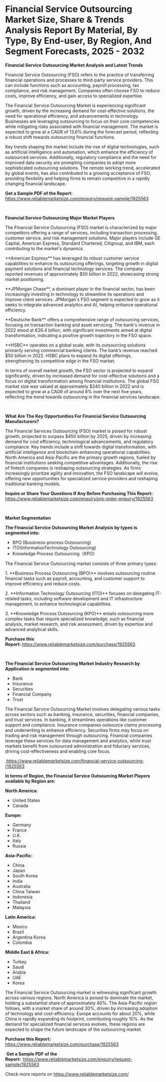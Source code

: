 <p><h1>Financial Service Outsourcing Market Size, Share & Trends Analysis Report By Material, By Type, By End-user, By Region, And Segment Forecasts, 2025 - 2032</h1></p><p><strong>Financial Service Outsourcing Market Analysis and Latest Trends</strong></p>
<p><p>Financial Service Outsourcing (FSO) refers to the practice of transferring financial operations and processes to third-party service providers. This can include functions such as accounting, payroll processing, tax compliance, and risk management. Companies often choose FSO to reduce costs, improve efficiency, and gain access to specialized expertise.</p><p>The Financial Service Outsourcing Market is experiencing significant growth, driven by the increasing demand for cost-effective solutions, the need for operational efficiency, and advancements in technology. Businesses are leveraging outsourcing to focus on their core competencies while mitigating risks associated with financial management. The market is expected to grow at a CAGR of 13.6% during the forecast period, reflecting a robust shift towards outsourcing financial functions.</p><p>Key trends shaping the market include the rise of digital technologies, such as artificial intelligence and automation, which enhance the efficiency of outsourced services. Additionally, regulatory compliance and the need for improved data security are prompting companies to adopt more sophisticated outsourcing solutions. The remote working trend, accelerated by global events, has also contributed to a growing acceptance of FSO, providing flexibility and helping firms to remain competitive in a rapidly changing financial landscape.</p></p>
<p><strong>Get a Sample PDF of the Report:&nbsp;</strong> <a href="https://www.reliablemarketsize.com/enquiry/request-sample/1925563?utm_campaign=3553&utm_medium=2&utm_source=Github&utm_content=ia&utm_term=28032025&utm_id=financial-service-outsourcing">https://www.reliablemarketsize.com/enquiry/request-sample/1925563</a></p>
<p>&nbsp;</p>
<p><strong>Financial Service Outsourcing Major Market Players</strong></p>
<p><p>The Financial Service Outsourcing (FSO) market is characterized by major competitors offering a range of services, including transaction processing, customer service, and risk management solutions. Major players include GE Capital, American Express, Standard Chartered, Citigroup, and IBM, each contributing to the market's dynamics.</p><p>**American Express** has leveraged its robust customer service capabilities to enhance its outsourcing offerings, targeting growth in digital payment solutions and financial technology services. The company reported revenues of approximately $50 billion in 2022, showcasing strong market positioning.</p><p>**JPMorgan Chase**, a dominant player in the financial sector, has been increasingly investing in technology to streamline its operations and improve client services. JPMorgan's FSO segment is expected to grow as it seeks to integrate advanced analytics and AI, helping enhance operational efficiency.</p><p>**Deutsche Bank** offers a comprehensive range of outsourcing services, focusing on transaction banking and asset servicing. The bank's revenue in 2022 stood at €26.4 billion, with significant investments aimed at digital transformation, indicating a positive growth trajectory in the FSO space.</p><p>**HSBC** operates on a global scale, with its outsourcing solutions primarily serving commercial banking clients. The bank’s revenue reached $50 billion in 2022. HSBC plans to expand its digital offerings, strengthening its competitive edge in the FSO market.</p><p>In terms of overall market growth, the FSO sector is projected to expand significantly, driven by increased demand for cost-effective solutions and a focus on digital transformation among financial institutions. The global FSO market size was valued at approximately $240 billion in 2022 and is expected to grow at a CAGR of around 8% over the next five years, reflecting the trend towards outsourcing in the financial services landscape.</p></p>
<p>&nbsp;</p>
<p><strong>What Are The Key Opportunities For Financial Service Outsourcing Manufacturers?</strong></p>
<p><p>The Financial Services Outsourcing (FSO) market is poised for robust growth, projected to surpass $450 billion by 2025, driven by increasing demand for cost efficiency, technological advancements, and regulatory compliance. Key trends include a shift towards digital transformation, with artificial intelligence and blockchain enhancing operational capabilities. North America and Asia-Pacific are the primary growth regions, fueled by financial institutions seeking competitive advantages. Additionally, the rise of fintech companies is reshaping outsourcing strategies. As firms increasingly prioritize agility and innovation, the FSO landscape will evolve, offering new opportunities for specialized service providers and reshaping traditional banking models.</p></p>
<p><strong>Inquire or Share Your Questions If Any Before Purchasing This Report:</strong> <a href="https://www.reliablemarketsize.com/enquiry/pre-order-enquiry/1925563?utm_campaign=3553&utm_medium=2&utm_source=Github&utm_content=ia&utm_term=28032025&utm_id=financial-service-outsourcing">https://www.reliablemarketsize.com/enquiry/pre-order-enquiry/1925563</a></p>
<p>&nbsp;</p>
<p><strong>Market Segmentation</strong></p>
<p><strong>The Financial Service Outsourcing Market Analysis by types is segmented into:</strong></p>
<p><ul><li>BPO (Bussiness-process Outsourcing)</li><li>ITO(InformationTechnology Outsourcing)</li><li>Knowledge Process Outsourcing（KPO）</li></ul></p>
<p><p>The Financial Service Outsourcing market consists of three primary types: </p><p>1. **Business Process Outsourcing (BPO)** involves outsourcing routine financial tasks such as payroll, accounting, and customer support to improve efficiency and reduce costs.</p><p>   </p><p>2. **Information Technology Outsourcing (ITO)** focuses on delegating IT-related tasks, including software development and IT infrastructure management, to enhance technological capabilities.</p><p>   </p><p>3. **Knowledge Process Outsourcing (KPO)** entails outsourcing more complex tasks that require specialized knowledge, such as financial analysis, market research, and risk assessment, driven by expertise and advanced analytical skills.</p></p>
<p><strong>Purchase this Report:&nbsp;</strong><a href="https://www.reliablemarketsize.com/purchase/1925563?utm_campaign=3553&utm_medium=2&utm_source=Github&utm_content=ia&utm_term=28032025&utm_id=financial-service-outsourcing">https://www.reliablemarketsize.com/purchase/1925563</a></p>
<p>&nbsp;</p>
<p><strong>The Financial Service Outsourcing Market Industry Research by Application is segmented into:</strong></p>
<p><ul><li>Bank</li><li>Insurance</li><li>Securities</li><li>Financial Company</li><li>Trust</li></ul></p>
<p><p>The Financial Service Outsourcing Market involves delegating various tasks across sectors such as banking, insurance, securities, financial companies, and trust services. In banking, it streamlines operations like customer support and compliance. Insurance companies outsource claims processing and underwriting to enhance efficiency. Securities firms may focus on trading and risk management through outsourcing. Financial companies leverage these services for data management and analytics, while trust markets benefit from outsourced administration and fiduciary services, driving cost-effectiveness and enabling core focus.</p></p>
<p><a href="https://www.reliablemarketsize.com/financial-service-outsourcing-r1925563?utm_campaign=3553&utm_medium=2&utm_source=Github&utm_content=ia&utm_term=28032025&utm_id=financial-service-outsourcing">&nbsp;https://www.reliablemarketsize.com/financial-service-outsourcing-r1925563</a></p>
<p><strong>In terms of Region, the Financial Service Outsourcing Market Players available by Region are:</strong></p>
<p>
    <p> <strong> North America: </strong>
        <ul>
            <li>United States</li>
            <li>Canada</li>
        </ul>
        </p> 
    <p> <strong> Europe: </strong>
        <ul>
            <li>Germany</li>
            <li>France</li>
            <li>U.K.</li>
            <li>Italy</li>
            <li>Russia</li>
        </ul>
        </p> 
    <p> <strong> Asia-Pacific: </strong>
        <ul>
            <li>China</li>
            <li>Japan</li>
            <li>South Korea</li>
            <li>India</li>
            <li>Australia</li>
            <li>China Taiwan</li>
            <li>Indonesia</li>
            <li>Thailand</li>
            <li>Malaysia</li>
        </ul>
        </p> 
    <p> <strong> Latin America: </strong>
        <ul>
            <li>Mexico</li>
            <li>Brazil</li>
            <li>Argentina Korea</li>
            <li>Colombia</li>
        </ul>
        </p> 
    <p> <strong> Middle East & Africa: </strong>
        <ul>
            <li>Turkey</li>
            <li>Saudi</li>
            <li>Arabia</li>
            <li>UAE</li>
            <li>Korea</li>
        </ul>
    </p>
    </p>
<p><p>The Financial Service Outsourcing market is witnessing significant growth across various regions. North America is poised to dominate the market, holding a substantial share of approximately 40%. The Asia-Pacific region follows, with a market share of around 30%, driven by increasing adoption of technology and cost-efficiency. Europe accounts for about 20%, while China is rapidly expanding its footprint, contributing roughly 10%. As the demand for specialized financial services evolves, these regions are expected to shape the future landscape of the outsourcing market.</p></p>
<p><strong>Purchase this Report: </strong><a href="https://www.reliablemarketsize.com/purchase/1925563?utm_campaign=3553&utm_medium=2&utm_source=Github&utm_content=ia&utm_term=28032025&utm_id=financial-service-outsourcing">https://www.reliablemarketsize.com/purchase/1925563</a></p>
<p>&nbsp;<strong>Get a Sample PDF of the Report:&nbsp;&nbsp;</strong><a href="https://www.reliablemarketsize.com/enquiry/request-sample/1925563?utm_campaign=3553&utm_medium=2&utm_source=Github&utm_content=ia&utm_term=28032025&utm_id=financial-service-outsourcing">https://www.reliablemarketsize.com/enquiry/request-sample/1925563</a></p>
<p><strong></strong></p>
<p>Check more reports on <a href="https://www.reliablemarketsize.com/?utm_campaign=3553&utm_medium=2&utm_source=Github&utm_content=ia&utm_term=28032025&utm_id=financial-service-outsourcing">https://www.reliablemarketsize.com/</a></p>